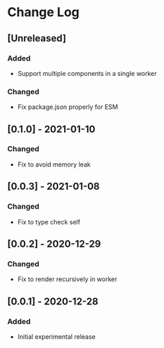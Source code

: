 # Change Log

## [Unreleased]
### Added
- Support multiple components in a single worker
### Changed
- Fix package.json properly for ESM

## [0.1.0] - 2021-01-10
### Changed
- Fix to avoid memory leak

## [0.0.3] - 2021-01-08
### Changed
- Fix to type check self

## [0.0.2] - 2020-12-29
### Changed
- Fix to render recursively in worker

## [0.0.1] - 2020-12-28
### Added
- Initial experimental release
